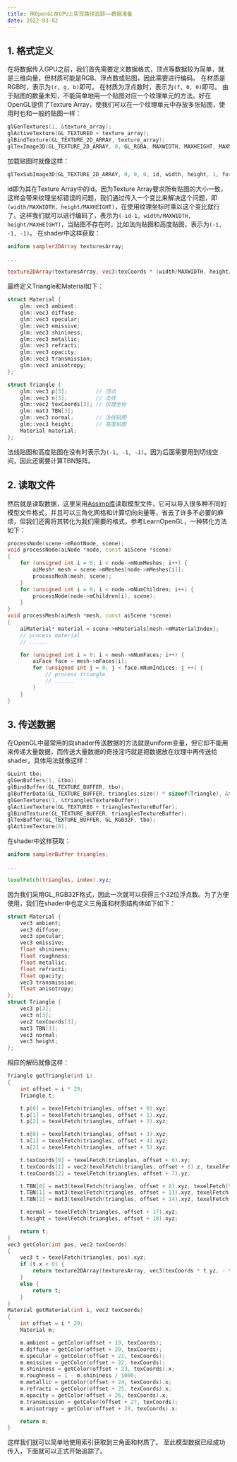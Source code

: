 ```yaml
---
title: 用OpenGL在GPU上实现路径追踪——数据准备
date: 2022-03-02
---
```


## 1. 格式定义

在将数据传入GPU之前，我们首先需要定义数据格式，顶点等数据较为简单，就是三维向量，但材质可能是RGB、浮点数或贴图，因此需要进行编码。
在材质是RGB时，表示为`(r, g, b)`即可。
在材质为浮点数时，表示为`(f, 0, 0)`即可。
由于贴图的数量未知，不能简单地用一个贴图对应一个纹理单元的方法。好在OpenGL提供了Texture Array，使我们可以在一个纹理单元中存放多张贴图，使用时也和一般的贴图一样：
```cpp
glGenTextures(1, &texture_array);
glActiveTexture(GL_TEXTURE0 + texture_array);
glBindTexture(GL_TEXTURE_2D_ARRAY, texture_array);
glTexImage3D(GL_TEXTURE_2D_ARRAY, 0, GL_RGBA, MAXWIDTH, MAXHEIGHT, MAXNUM, 0, GL_RGBA, GL_UNSIGNED_BYTE, NULL);
```
加载贴图时就像这样：
```cpp
glTexSubImage3D(GL_TEXTURE_2D_ARRAY, 0, 0, 0, id, width, height, 1, format, GL_UNSIGNED_BYTE, data);
```
id即为其在Texture Array中的id。因为Texture Array要求所有贴图的大小一致，这样会带来纹理坐标错误的问题，我们通过传入一个变比来解决这个问题，即`(width/MAXWIDTH, height/MAXHEIGHT)`，在使用纹理坐标时乘以这个变比就行了。这样我们就可以进行编码了，表示为`(-id-1, width/MAXWIDTH, height/MAXHEIGHT)`，当贴图不存在时，比如法向贴图和高度贴图，表示为`(-1, -1, -1)`。
在shader中这样获取：
```glsl
uniform sampler2DArray texturesArray;

...

texture2DArray(texturesArray, vec3(texCoords * (width/MAXWIDTH, height/MAXHEIGHT), -id-1));
```
最终定义Triangle和Material如下：
```cpp
struct Material {
    glm::vec3 ambient;
    glm::vec3 diffuse;
    glm::vec3 specular;
    glm::vec3 emissive;
    glm::vec3 shininess;
    glm::vec3 metallic;
    glm::vec3 refracti;
    glm::vec3 opacity;
    glm::vec3 transmission;
    glm::vec3 anisotropy;
};

struct Triangle {
    glm::vec3 p[3];         // 顶点
    glm::vec3 n[3];         // 法线
    glm::vec2 texCoords[3]; // 纹理坐标
    glm::mat3 TBN[3];
    glm::vec3 normal;       // 法线贴图
    glm::vec3 height;       // 高度贴图
    Material material;
};
```
法线贴图和高度贴图在没有时表示为`(-1, -1, -1)`。因为后面需要用到切线空间，因此还需要计算TBN矩阵。

## 2. 读取文件

然后就是读取数据，这里采用[Assimp库](https://github.com/assimp/assimp)读取模型文件，它可以导入很多种不同的模型文件格式，并且可以三角化网格和计算切向向量等，省去了许多不必要的麻烦，但我们还需将其转化为我们需要的格式，参考LearnOpenGL，一种转化方法如下：
```cpp
processNode(scene->mRootNode, scene);
void processNode(aiNode *node, const aiScene *scene)
{
    for (unsigned int i = 0; i < node->mNumMeshes; i++) {
        aiMesh* mesh = scene->mMeshes[node->mMeshes[i]];
        processMesh(mesh, scene);
    }
    for (unsigned int i = 0; i < node->mNumChildren; i++) {
        processNode(node->mChildren[i], scene);
    }
}
void processMesh(aiMesh *mesh, const aiScene *scene)
{
    aiMaterial* material = scene->mMaterials[mesh->mMaterialIndex];
    // process material   
    // ......

    for (unsigned int i = 0; i < mesh->mNumFaces; i++) {
        aiFace face = mesh->mFaces[i];
        for (unsigned int j = 0; j < face.mNumIndices; j ++) {
            // process triangle
            // ......
        }
    }
}
```

## 3. 传送数据

在OpenGL中最常用的向shader传送数据的方法就是uniform变量，但它却不能用来传递大量数据，而传送大量数据的奇技淫巧就是把数据放在纹理中再传送给shader，具体用法就像这样：
```cpp
GLuint tbo;
glGenBuffers(1, &tbo);
glBindBuffer(GL_TEXTURE_BUFFER, tbo);
glBufferData(GL_TEXTURE_BUFFER, triangles.size() * sizeof(Triangle), &triangles[0], GL_STATIC_DRAW);
glGenTextures(1, &trianglesTextureBuffer);
glActiveTexture(GL_TEXTURE0 + trianglesTextureBuffer);
glBindTexture(GL_TEXTURE_BUFFER, trianglesTextureBuffer);
glTexBuffer(GL_TEXTURE_BUFFER, GL_RGB32F, tbo);
glActiveTexture(0);
```
在shader中这样获取：
```glsl
uniform samplerBuffer triangles;

...

texelFetch(triangles, index).xyz;
```
因为我们采用GL_RGB32F格式，因此一次就可以获得三个32位浮点数。为了方便使用，我们在shader中也定义三角面和材质结构体如下如下：
```cpp
struct Material {
    vec3 ambient;
    vec3 diffuse;
    vec3 specular;
    vec3 emissive;
    float shininess;
    float roughness;
    float metallic;
    float refracti;
    float opacity;
    vec3 transmission;
    float anisotropy;
};
struct Triangle {
    vec3 p[3];
    vec3 n[3];
    vec2 texCoords[3];
    mat3 TBN[3];
    vec3 normal;
    vec3 height;
};
```
相应的解码就像这样：
```cpp
Triangle getTriangle(int i)
{
    int offset = i * 29;
    Triangle t;

    t.p[0] = texelFetch(triangles, offset + 0).xyz;
    t.p[1] = texelFetch(triangles, offset + 1).xyz;
    t.p[2] = texelFetch(triangles, offset + 2).xyz;

    t.n[0] = texelFetch(triangles, offset + 3).xyz;
    t.n[1] = texelFetch(triangles, offset + 4).xyz;
    t.n[2] = texelFetch(triangles, offset + 5).xyz;

    t.texCoords[0] = texelFetch(triangles, offset + 6).xy;
    t.texCoords[1] = vec2(texelFetch(triangles, offset + 6).z, texelFetch(triangles, offset + 7).x);
    t.texCoords[2] = texelFetch(triangles, offset + 7).yz;

    t.TBN[0] = mat3(texelFetch(triangles, offset + 8).xyz, texelFetch(triangles, offset + 9).xyz, texelFetch(triangles, offset + 10).xyz);
    t.TBN[1] = mat3(texelFetch(triangles, offset + 11).xyz, texelFetch(triangles, offset + 12).xyz, texelFetch(triangles, offset + 13).xyz);
    t.TBN[2] = mat3(texelFetch(triangles, offset + 14).xyz, texelFetch(triangles, offset + 15).xyz, texelFetch(triangles, offset + 16).xyz);

    t.normal = texelFetch(triangles, offset + 17).xyz;
    t.height = texelFetch(triangles, offset + 18).xyz;

    return t;
}
vec3 getColor(int pos, vec2 texCoords)
{
    vec3 t = texelFetch(triangles, pos).xyz;
    if (t.x < 0) {
        return texture2DArray(texturesArray, vec3(texCoords * t.yz, - t.x - 1)).rgb;
    }
    else {
        return t;
    }
}
Material getMaterial(int i, vec2 texCoords)
{
    int offset = i * 29;
    Material m;

    m.ambient = getColor(offset + 19, texCoords);
    m.diffuse = getColor(offset + 20, texCoords);
    m.specular = getColor(offset + 21, texCoords);
    m.emissive = getColor(offset + 22, texCoords);
    m.shininess = getColor(offset + 23, texCoords).x;
    m.roughness = 1 - m.shininess / 1000;
    m.metallic = getColor(offset + 24, texCoords).x;
    m.refracti = getColor(offset + 25, texCoords).x;
    m.opacity = getColor(offset + 26, texCoords).x;
    m.transmission = getColor(offset + 27, texCoords);
    m.anisotropy = getColor(offset + 28, texCoords).x;

    return m;
}
```
这样我们就可以简单地使用索引获取到三角面和材质了。
至此模型数据已经成功传入，下面就可以正式开始追踪了。